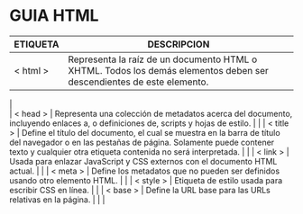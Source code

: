# GUIA HTML





|  ETIQUETA  |  DESCRIPCION                     |
|------------|----------------------------------|                     
|   < html >   | Representa la raíz de un documento HTML o XHTML. Todos los demás elementos deben ser descendientes de este elemento.
|              
|   < head > | Representa una colección de metadatos acerca del documento, incluyendo enlaces a, o definiciones de, scripts y hojas de estilo.  |
|
|   < title > |  Define el título del documento, el cual se muestra en la barra de título del navegador o en las pestañas de página. Solamente puede contener texto y cualquier otra etiqueta contenida no será interpretada. |
|
|  < link >  | Usada para enlazar JavaScript y CSS externos con el documento HTML actual. |
|
|  < meta >  | Define los metadatos que no pueden ser definidos usando otro elemento HTML. |
|
| < style >  | Etiqueta de estilo usada para escribir CSS en línea. |
|
| < base >   | Define la URL base para las URLs relativas en la página.  |
|
|
